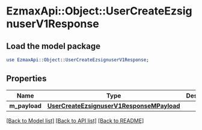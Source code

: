 # EzmaxApi::Object::UserCreateEzsignuserV1Response

## Load the model package
```perl
use EzmaxApi::Object::UserCreateEzsignuserV1Response;
```

## Properties
Name | Type | Description | Notes
------------ | ------------- | ------------- | -------------
**m_payload** | [**UserCreateEzsignuserV1ResponseMPayload**](UserCreateEzsignuserV1ResponseMPayload.md) |  | 

[[Back to Model list]](../README.md#documentation-for-models) [[Back to API list]](../README.md#documentation-for-api-endpoints) [[Back to README]](../README.md)


